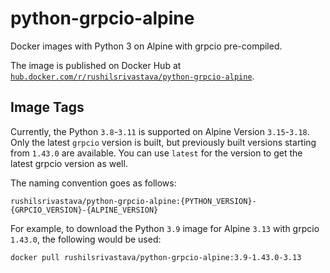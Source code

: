 # python-grpcio-alpine

Docker images with Python 3 on Alpine with grpcio pre-compiled.

The image is published on Docker Hub at [`hub.docker.com/r/rushilsrivastava/python-grpcio-alpine`](https://hub.docker.com/r/rushilsrivastava/python-grpcio-alpine).

## Image Tags

Currently, the Python `3.8`-`3.11` is supported on Alpine Version `3.15`-`3.18`. Only the latest `grpcio` version is built, but previously built versions starting from `1.43.0` are available. You can use `latest` for the version to get the latest grpcio version as well.

The naming convention goes as follows:

    rushilsrivastava/python-grpcio-alpine:{PYTHON_VERSION}-{GRPCIO_VERSION}-{ALPINE_VERSION}

For example, to download the Python `3.9` image for Alpine `3.13` with grpcio `1.43.0`, the following would be used:

    docker pull rushilsrivastava/python-grpcio-alpine:3.9-1.43.0-3.13
